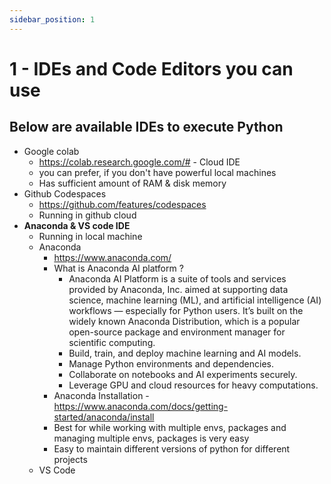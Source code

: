 ```yaml
---
sidebar_position: 1
---
```


# 1 - IDEs and Code Editors you can use

## Below are available IDEs to execute Python

- Google colab
  - https://colab.research.google.com/# - Cloud IDE
  - you can prefer, if you don't have powerful local machines
  - Has sufficient amount of RAM & disk memory
- Github Codespaces
  - https://github.com/features/codespaces
  - Running in github cloud
- **Anaconda & VS code IDE**
  - Running in local machine
  - Anaconda
    - https://www.anaconda.com/
    - What is Anaconda AI platform ?
      - Anaconda AI Platform is a suite of tools and services provided by Anaconda, Inc. aimed at supporting data science, machine learning (ML), and artificial intelligence (AI) workflows — especially for Python users. It’s built on the widely known Anaconda Distribution, which is a popular open-source package and environment manager for scientific computing.
      - Build, train, and deploy machine learning and AI models.
      - Manage Python environments and dependencies.
      - Collaborate on notebooks and AI experiments securely.
      - Leverage GPU and cloud resources for heavy computations.
    - Anaconda Installation - https://www.anaconda.com/docs/getting-started/anaconda/install
    - Best for while working with multiple envs, packages and managing multiple envs, packages is very easy
    - Easy to maintain different versions of python for different projects
  - VS Code
